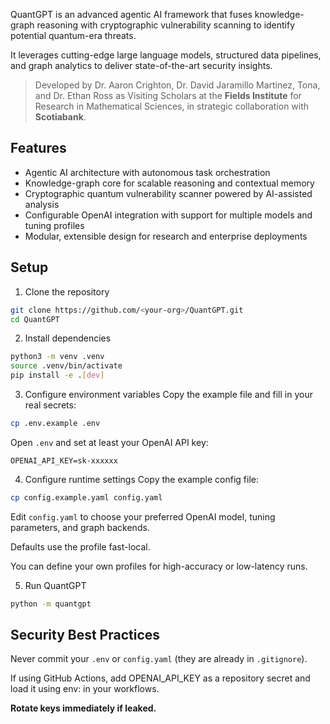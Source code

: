 QuantGPT is an advanced agentic AI framework that fuses knowledge-graph reasoning with cryptographic vulnerability scanning to identify potential quantum-era threats.

It leverages cutting-edge large language models, structured data pipelines, and graph analytics to deliver state-of-the-art security insights.

>Developed by Dr. Aaron Crighton, Dr. David Jaramillo Martinez, Tona, and Dr. Ethan Ross
>as Visiting Scholars at the **Fields Institute** for Research in Mathematical Sciences, in strategic collaboration with **Scotiabank**.

## Features
- Agentic AI architecture with autonomous task orchestration
- Knowledge-graph core for scalable reasoning and contextual memory
- Cryptographic quantum vulnerability scanner powered by AI-assisted analysis
- Configurable OpenAI integration with support for multiple models and tuning profiles
- Modular, extensible design for research and enterprise deployments

## Setup
1. Clone the repository
```bash
git clone https://github.com/<your-org>/QuantGPT.git
cd QuantGPT
```
2. Install dependencies
```bash
python3 -m venv .venv
source .venv/bin/activate
pip install -e .[dev]
```
3. Configure environment variables
Copy the example file and fill in your real secrets:
```bash
cp .env.example .env
```
Open `.env` and set at least your OpenAI API key:

```
OPENAI_API_KEY=sk-xxxxxx
```
4. Configure runtime settings
Copy the example config file:

```bash
cp config.example.yaml config.yaml
```
Edit `config.yaml` to choose your preferred OpenAI model, tuning parameters, and graph backends.

Defaults use the profile fast-local.

You can define your own profiles for high-accuracy or low-latency runs.

5. Run QuantGPT
```bash
python -m quantgpt
```

## Security Best Practices

Never commit your `.env` or `config.yaml` (they are already in `.gitignore`).

If using GitHub Actions, add OPENAI_API_KEY as a repository secret and load it using env: in your workflows.

**Rotate keys immediately if leaked.**